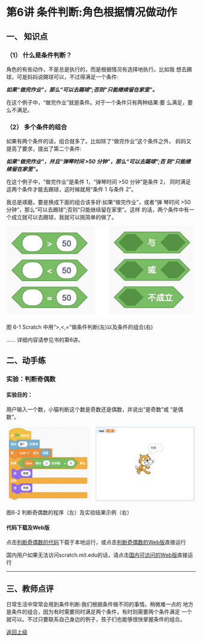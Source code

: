 # 第6讲 条件判断:角色根据情况做动作

## 一、	知识点

### （1）	什么是条件判断？ 

角色的有些动作，不是总是执行的，而是根据情况有选择地执行。比如我 想去踢球，可是妈妈说踢球可以，不过得满足一个条件:

***如果“做完作业”，那么“可以去踢球”;否则“只能继续留在家里”。*** 

在这个例子中，“做完作业”就是条件。对于一个条件只有两种结果:要 么满足，要么不满足。




### （2）	多个条件的组合 


如果有两个条件的话，组合就多了。比如除了“做完作业”这个条件之外， 妈妈又提高了要求，提出了第二个条件:

***如果“做完作业”，并且“弹琴时间 >50 分钟”，那么“可以去踢球”;否 则“只能继续留在家里”。***

在这个例子中，“做完作业”是条件 1，“弹琴时间 >50 分钟”是条件 2， 同时满足这两个条件才能去踢球，这时候就用“条件 1 与条件 2”。

我总是琢磨，要是换成下面的组合该多好:如果“做完作业”，或者“弹 琴时间 >50 分钟”，那么“可以去踢球”;否则“只能继续留在家里”。这样 的话，两个条件中有一个成立就可以去踢球，我就可以挑简单的做了。

![图6-1](Figures/Lec6-1.png)

图 6-1 Scratch 中用“>,<,=”做条件判断(左)以及条件的组合(右)




......
详细内容请参见书的第6讲。

## 二、动手练

### 实验：判断奇偶数

#### 实验目的： 

用户输入一个数，小猫判断这个数是奇数还是偶数，并说出“是奇数”或 “是偶数”。

![图6-2](Figures/Lec6-2.png)

图6-2 判断奇偶数的程序（左）及实验结果示例（右）


#### 代码下载及Web版

点击[判断奇偶数的代码](Code/第6讲-奇偶数判断-改正bug2.sb3)下载于本地运行，或点击[判断奇偶数的Web版](https://scratch.mit.edu/projects/683245250/)直接运行 

国内用户如果无法访问scratch.mit.edu的话，请点击[国内可访问的Web版](https://mblock.makeblock.com/project/1433924)直接运行

--- 
## 三、教师点评

日常生活中常常会用到条件判断:我们根据条件做不同的事情。稍微难一点的 地方是条件的组合，因为有时需要同时满足两个条件，有时则需要两个条件满足 一个就可以。不过只要联系自己身边的例子，孩子们也能够很快掌握条件的组合。


[返回上级](index.md)


